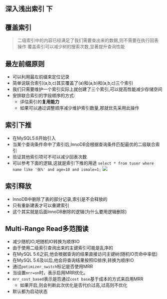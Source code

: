 ## 深入浅出索引 下
## 覆盖索引
> 二级索引中的内容已经满足了我们需要查出来的数据,则不需要在执行回表操作
> 覆盖索引可以减少树的搜索次数,显著提升查询性能

## 最左前缀原则
- 可以利用最左前缀来定位记录
- 简单说联合索引(a,b,c)其实覆盖了(a)和(a,b)和(a,b,c)三个索引
- 我们只需要维护一个索引实际上就创建了三个索引,可以提高性能减少存储空间
- 安排联合索引的字段顺序的方式:
	- 评估索引的**复用能力**
	- 如果可以通过调整顺序减少维护索引数量,那就优先采用此操作

## 索引下推
- 在MySQL5.6开始引入
- 当某个查询条件命中了索引后,InnoDB会根据查询条件匹配最优的二级联合索引
- 验证其他索引项可不可以减少回表次数
- 可以参考下面的逻辑,这就是索引下推的用途
`select * from tuser where name like '张%' and age=10 and ismale=1;`
![](http://img.jaken.top/image/20211127214329.png)

## 索引释放
- InnoDB中删除了表的部分记录,索引是不会释放的
- 只有重新建表才可以重建索引
- 这个其实就是后面InnoDB删除的逻辑(为什么要用逻辑删除)

## Multi-Range Read多范围读
- 减少随机IO,吧随机IO转换为顺序IO
- 由于使用二级索引查询出来的主键索引可能是乱序的
- 在MySQL 5.6之前,他会根据查询的结果直接访问主键树(随机IO页命中率低)
- 在MySQL 5.6及以后,他会将查询结果按照ID排序,转换为顺序IO
- 通过`potimizer_switch`标记是否使用MRR
- 当设置`mrr=on`时，表示启用MRR优化。
- `mrr_cost_based`表示是否通过`cost base`基于成本的方式来启用MRR
	- 如果开启,则会判断此次优化是否代价过高,过高则不优化
- 默认都为启动状态